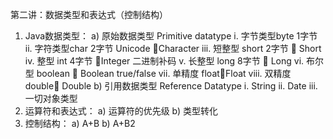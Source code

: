 第二讲：数据类型和表达式（控制结构）
1.	Java数据类型：
a)	原始数据类型 Primitive datatype
i.	字节类型byte  1字节
ii.	字符类型char  2字节 Unicode  Character
iii.	短整型 short  2字节   Short
iv.	整型 int   4字节  Integer 二进制补码
v.	长整型 long 8字节   Long
vi.	布尔型 boolean  Boolean  true/false
vii.	单精度 floatFloat
viii.	双精度 double Double
b)	引用数据类型 Reference Datatype
i.	String
ii.	Date
iii.	一切对象类型
2.	运算符和表达式：
a)	运算符的优先级
b)	类型转化
3.	控制结构：
a)	A+B
b)	A+B2
